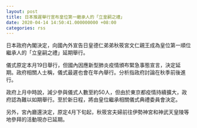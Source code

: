 ```yaml
---
layout: post
title: 日本推遲舉行宣布皇位第一繼承人的「立皇嗣之禮」
date: 2020-04-14 14:50:41.000000000 +08:00
categories: rss
---
```


日本政府內閣決定，向國內外宣告日皇德仁弟弟秋筱宮文仁親王成為皇位第一順位繼承人的「立皇嗣之禮」延期舉行。

儀式原定本月19日舉行，但國內因應新型肺炎疫情頒布緊急事態宣言，決定延期。政府相關人士稱，儀式最遲也會在年內舉行。分析指政府討論在秋季前後進行。

政府上月中時說，減少參與儀式人數至約50人，但由於東京都疫情持續擴大，政府認為難以如期舉行。至於新日程，將由皇位繼承相關儀式典禮委員會決定。

另外，宮內廳還決定，原定4月下旬起，秋筱宮夫婦前往伊勢神宮和神武天皇陵等地參拜的活動現亦已延期。
